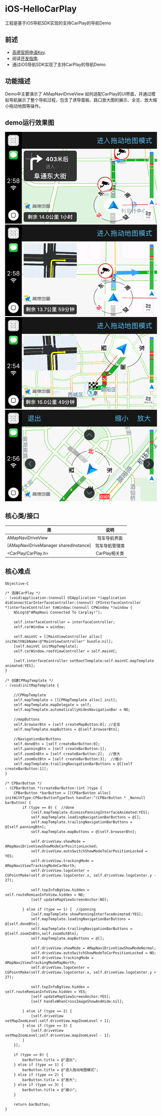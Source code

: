 # iOS-HelloCarPlay
工程是基于iOS导航SDK实现的支持CarPlay的导航Demo

## 前述 ##
- [高德官网申请Key](http://lbs.amap.com/dev/#/).
- 阅读[开发指南](http://lbs.amap.com/api/ios-navi-sdk/summary/).
- 通过iOS导航SDK实现了支持CarPlay的导航Demo

## 功能描述 ##
Demo中主要演示了 AMapNaviDriveView 如何适配CarPlay的UI界面，并通过模拟导航展示了整个导航过程，包含了诱导面板、路口放大图的展示、全览、放大缩小拖动地图等操作。

## demo运行效果图 ##

![Screenshot](./ScreenShots/0.png)
![Screenshot](./ScreenShots/1.png)
![Screenshot](./ScreenShots/2.png)
![Screenshot](./ScreenShots/3.png)

## 核心类/接口 ##
| 类 | 说明 |
| -----|:-----:|
| AMapNaviDriveView	| 驾车导航界面 |
| [AMapNaviDriveManager sharedInstance] | 驾车导航管理类 |
| <CarPlay/CarPlay.h> | CarPlay相关类 |

## 核心难点 ##

`Objective-C`
```
/* 连接CarPlay */
- (void)application:(nonnull UIApplication *)application didConnectCarInterfaceController:(nonnull CPInterfaceController *)interfaceController toWindow:(nonnull CPWindow *)window {
    NSLog(@"AMapNavi Connected To Carplay!");

    self.interfaceController = interfaceController;
    self.carWindow = window;

    self.mainVC = [[MainViewController alloc] initWithNibName:@"MainViewController" bundle:nil];
    [self.mainVC initMapTemplate];
    self.carWindow.rootViewController = self.mainVC;

    [self.interfaceController setRootTemplate:self.mainVC.mapTemplate animated:YES];
}

/* 创建CPMapTemplate */
- (void)initMapTemplate {

    //CPMapTemplate
    self.mapTemplate = [[CPMapTemplate alloc] init];
    self.mapTemplate.mapDelegate = self;
    self.mapTemplate.automaticallyHidesNavigationBar = NO;

    //mapButtons
    self.browserBtn = [self createMapButton:0]; //全览
    self.mapTemplate.mapButtons = @[self.browserBtn];

    //NavigationBarButtons
    self.doneBtn = [self createBarButton:0];
    self.panningBtn = [self createBarButton:1];
    self.zoomInBtn = [self createBarButton:2];  //放大
    self.zoomOutBtn = [self createBarButton:3];  //缩小
    self.mapTemplate.trailingNavigationBarButtons = @[[self createBarButton:1]];
}

/* CPBarButton */
- (CPBarButton *)createBarButton:(int )type {
    CPBarButton *barButton = [[CPBarButton alloc] initWithType:CPBarButtonTypeText handler:^(CPBarButton * _Nonnull barButton) {
        if (type == 0) {  //done
            [self.mapTemplate dismissPanningInterfaceAnimated:YES];
            self.mapTemplate.leadingNavigationBarButtons = @[];
            self.mapTemplate.trailingNavigationBarButtons = @[self.panningBtn];
            self.mapTemplate.mapButtons = @[self.browserBtn];

            self.driveView.showMode = AMapNaviDriveViewShowModeCarPositionLocked;
            self.driveView.autoSwitchShowModeToCarPositionLocked = YES;
            self.driveView.trackingMode = AMapNaviViewTrackingModeCarNorth;
            self.driveView.logoCenter = CGPointMake(self.driveView.logoCenter.x, self.driveView.logoCenter.y - 27);

            self.topInfoBgView.hidden = self.routeRemianInfoView.hidden = NO;
            [self updateMapViewScreenAnchor:NO];

        } else if (type == 1) {  //panning
            [self.mapTemplate showPanningInterfaceAnimated:YES];
            self.mapTemplate.leadingNavigationBarButtons = @[self.doneBtn];
            self.mapTemplate.trailingNavigationBarButtons = @[self.zoomInBtn,self.zoomOutBtn];
            self.mapTemplate.mapButtons = @[];

            self.driveView.showMode = AMapNaviDriveViewShowModeNormal;
            self.driveView.autoSwitchShowModeToCarPositionLocked = NO;
            self.driveView.trackingMode = AMapNaviViewTrackingModeMapNorth;
            self.driveView.logoCenter = CGPointMake(self.driveView.logoCenter.x, self.driveView.logoCenter.y + 27);

            self.topInfoBgView.hidden = self.routeRemianInfoView.hidden = YES;
            [self updateMapViewScreenAnchor:YES];
            [self handleWhenCrossImageShowAndHide:nil];

        } else if (type == 2) {
            [self.driveView setMapZoomLevel:self.driveView.mapZoomLevel + 1];
        } else if (type == 3) {
            [self.driveView setMapZoomLevel:self.driveView.mapZoomLevel - 1];
        }
    }];

    if (type == 0) {
        barButton.title = @"退出";
    } else if (type == 1) {
        barButton.title = @"进入拖动地图模式";
    } else if (type == 2) {
        barButton.title = @"放大";
    } else if (type == 3) {
        barButton.title = @"缩小";
    }

    return barButton;
}

```
